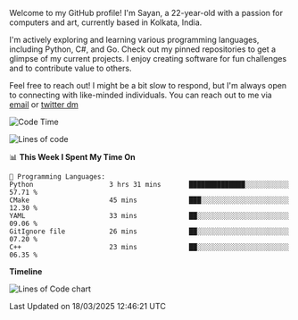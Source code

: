 Welcome to my GitHub profile! I'm Sayan, a 22-year-old with a passion for computers and art, currently based in Kolkata, India.

I'm actively exploring and learning various programming languages, including Python, C#, and Go. Check out my pinned repositories to get a glimpse of my current projects. I enjoy creating software for fun challenges and to contribute value to others.

Feel free to reach out! I might be a bit slow to respond, but I'm always open to connecting with like-minded individuals. You can reach out to me via [email](mailto:me@sayanbiswas.in) or [twitter dm](https://twitter.com/TheDankDel)

<!--START_SECTION:waka-->
![Code Time](http://img.shields.io/badge/Code%20Time-2%2C133%20hrs%2020%20mins-blue)

![Lines of code](https://img.shields.io/badge/From%20Hello%20World%20I%27ve%20Written-7.7%20million%20lines%20of%20code-blue)

📊 **This Week I Spent My Time On** 

```text
💬 Programming Languages: 
Python                   3 hrs 31 mins       ██████████████░░░░░░░░░░░   57.71 % 
CMake                    45 mins             ███░░░░░░░░░░░░░░░░░░░░░░   12.30 % 
YAML                     33 mins             ██░░░░░░░░░░░░░░░░░░░░░░░   09.06 % 
GitIgnore file           26 mins             ██░░░░░░░░░░░░░░░░░░░░░░░   07.20 % 
C++                      23 mins             ██░░░░░░░░░░░░░░░░░░░░░░░   06.35 % 
```

**Timeline**

![Lines of Code chart](https://raw.githubusercontent.com/Dank-del/Dank-del/main/assets/bar_graph.png)


 Last Updated on 18/03/2025 12:46:21 UTC
<!--END_SECTION:waka-->
